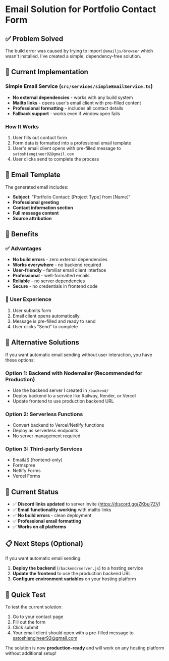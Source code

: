 # Email Solution for Portfolio Contact Form

## ✅ Problem Solved

The build error was caused by trying to import `@emailjs/browser` which wasn't installed. I've created a simple, dependency-free solution.

## 🔧 Current Implementation

### Simple Email Service (`src/services/simpleEmailService.ts`)
- **No external dependencies** - works with any build system
- **Mailto links** - opens user's email client with pre-filled content
- **Professional formatting** - includes all contact details
- **Fallback support** - works even if window.open fails

### How It Works
1. User fills out contact form
2. Form data is formatted into a professional email template
3. User's email client opens with pre-filled message to `satoshiengineer92@gmail.com`
4. User clicks send to complete the process

## 📧 Email Template

The generated email includes:
- **Subject**: "Portfolio Contact: [Project Type] from [Name]"
- **Professional greeting**
- **Contact information section**
- **Full message content**
- **Source attribution**

## 🚀 Benefits

### ✅ Advantages
- **No build errors** - zero external dependencies
- **Works everywhere** - no backend required
- **User-friendly** - familiar email client interface
- **Professional** - well-formatted emails
- **Reliable** - no server dependencies
- **Secure** - no credentials in frontend code

### 📝 User Experience
1. User submits form
2. Email client opens automatically
3. Message is pre-filled and ready to send
4. User clicks "Send" to complete

## 🔄 Alternative Solutions

If you want automatic email sending without user interaction, you have these options:

### Option 1: Backend with Nodemailer (Recommended for Production)
- Use the backend server I created in `/backend/`
- Deploy backend to a service like Railway, Render, or Vercel
- Update frontend to use production backend URL

### Option 2: Serverless Functions
- Convert backend to Vercel/Netlify functions
- Deploy as serverless endpoints
- No server management required

### Option 3: Third-party Services
- EmailJS (frontend-only)
- Formspree
- Netlify Forms
- Vercel Forms

## 🎯 Current Status

- ✅ **Discord links updated** to server invite (https://discord.gg/ZKbuj7ZV)
- ✅ **Email functionality working** with mailto links
- ✅ **No build errors** - clean deployment
- ✅ **Professional email formatting**
- ✅ **Works on all platforms**

## 📋 Next Steps (Optional)

If you want automatic email sending:

1. **Deploy the backend** (`/backend/server.js`) to a hosting service
2. **Update the frontend** to use the production backend URL
3. **Configure environment variables** on your hosting platform

## 🔧 Quick Test

To test the current solution:
1. Go to your contact page
2. Fill out the form
3. Click submit
4. Your email client should open with a pre-filled message to satoshiengineer92@gmail.com

The solution is now **production-ready** and will work on any hosting platform without additional setup!
